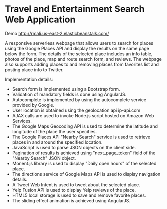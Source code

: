 # Travel and Entertainment Search Web Application

Demo http://rmali.us-east-2.elasticbeanstalk.com/

A responsive serverless webpage that allows users to search for places using the Google Places API and display the results on the same page below the form. The details of the selected place includes an info table, photos of the place, map and route search form, and reviews.
The webpage also supports adding places to and removing places from favorites list and posting place info to Twitter.

Implementation details:

- Search form is implemented using a Bootstrap form.
- Validation of mandatory fields is done using AngularJS.
- Autocomplete is implemented by using the autocomplete service provided by Google.
- User location is obtained using the geolocation api ip-api.com
- AJAX calls are used to invoke Node.js script hosted on Amazon Web Services.
- The Google Maps Geocoding API is used to determine the latitude and longitude of the place the user specifies.
- The Google Places API "Nearby Search" service is used to retrieve places in and around the specified location.
- JavaScript is used to parse JSON objects on the client side.
- Pagination of results is achieved using "next_page_token" field of the "Nearby Search" JSON object.
- Monent.js library is used to display "Daily open hours" of the selected place.
- The directions service of Google Maps API is used to display navigation details.
- A Tweet Web Intent is used to tweet about the selected place.
- Yelp Fusion API is used to display Yelp reviews of the place.
- HTML5 local storage is used to save and remove favorite places.
- The sliding effect animation is achieved using AngularJS.
